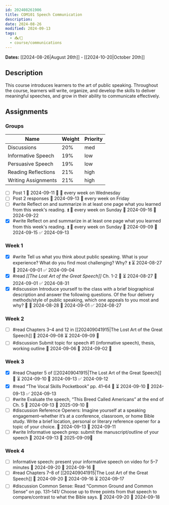 ```yaml
---
id: 202408261906
title: COM101 Speech Communication
description: 
date: 2024-08-26
modified: 2024-09-13
tags:
  - 📥/🌲
  - course/communications
---
```

**Dates:** [[2024-08-26|August 26th]] - [[2024-10-20|October 20th]]

## Description

This course introduces learners to the art of public speaking. Throughout the course, learners will write, organize, and develop the skills to deliver meaningful speeches, and grow in their ability to communicate effectively.

## Assignments

### Groups

| Name                | Weight | Priority |
| ------------------- | ------ | -------- |
| Discussions         | 20%    | med      |
| Informative Speech  | 19%    | low      |
| Persuasive Speech   | 19%    | low      |
| Reading Reflections | 21%    | high     |
| Writing Assignments | 21%    | high     |

- [ ] Post 1 📅 2024-09-11 🔼 🔁 every week on Wednesday 
- [ ] Post 2 responses 📅 2024-09-13 🔁 every week on Friday 
- [ ] #write Reflect on and summarize in at least one page what you learned from this week's reading. ⏫ 🔁 every week on Sunday 🛫 2024-09-16 📅 2024-09-22
- [x] #write Reflect on and summarize in at least one page what you learned from this week's reading. ⏫ 🔁 every week on Sunday 🛫 2024-09-09 📅 2024-09-15 ✅ 2024-09-13

### Week 1

- [x] #write Tell us what you think about public speaking. What is your experience? What do you find most challenging? Why? ⏫ ⏳ 2024-08-27 📅 2024-09-01 ✅ 2024-09-04
- [x] #read *[[The Lost Art of the Great Speech]]* Ch. 1-2 🔼 ⏳ 2024-08-27 📅 2024-09-01 ✅ 2024-08-31
- [x] #discussion Introduce yourself to the class with a brief biographical description and answer the following questions. Of the four delivery methods/style of public speaking, which one appeals to you most and why? 🔼 🛫 2024-08-28 📅 2024-09-01 ✅ 2024-08-27

### Week 2

- [ ] #read Chapters 3–4 and 12 in [[202409041915|The Lost Art of the Great Speech]] 📅 2024-09-08 ⏳ 2024-09-09 🔼 
- [ ] #discussion Submit topic for speech #1 (informative speech), thesis, working outline 📅 2024-09-06 🛫 2024-09-02 🔺 

### Week 3

- [x] #read Chapter 5 of [[202409041915|The Lost Art of the Great Speech]] 🔼 ⏳ 2024-09-10 📅 2024-09-13 ✅ 2024-09-12
- [x] #read “The Vocal Skills Pocketbook” pp. 41–64 🔼 ⏳ 2024-09-10 📅 2024-09-13 ✅ 2024-09-13
- [ ] #write Evaluate the speech, “This Breed Called Americans” at the end of Ch. 5 📅 2024-09-13 🛫 2025-09-10 🔼 
- [ ] #discussion Reference Openers: Imagine yourself at a speaking engagement–whether it’s at a conference, classroom, or home Bible study. Write a brief location, personal or literary reference opener for a topic of your choice. 📅 2024-09-13 🛫 2024-09-11 
- [ ] #write Informative speech prep: submit the manuscript/outline of your speech 📅 2024-09-13 🛫 2025-09-09🔺

### Week 4

- [ ] Informative speech: present your informative speech on video for 5–7 minutes 📅 2024-09-20 🛫 2024-09-16 🔺 
- [ ] #read Chapters 7–8 of [[202409041915|The Lost Art of the Great Speech]] 📅 2024-09-20 🛫 2024-09-16 ⏳ 2024-09-17 
- [ ] #discussion Common Sense: Read “Common Ground and Common Sense” on pp. 131–141/ Choose up to three points from that speech to compare/contrast to what the Bible says. 📅 2024-09-20 🛫 2024-09-18 
